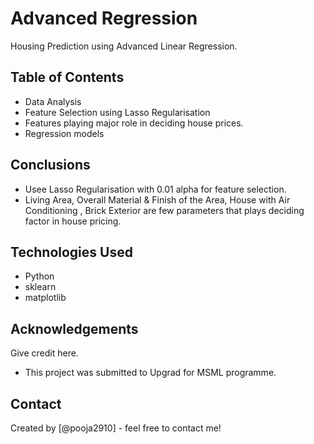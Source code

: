 # Advanced Regression
Housing Prediction using Advanced Linear Regression.


## Table of Contents
* Data Analysis
* Feature Selection using Lasso Regularisation
* Features playing major role in deciding house prices.
* Regression models

<!-- You can include any other section that is pertinent to your problem -->


<!-- You don't have to answer all the questions - just the ones relevant to your project. -->

## Conclusions
- Usee Lasso Regularisation with 0.01 alpha for feature selection.
- Living Area, Overall Material & Finish of the Area, House with Air Conditioning , Brick Exterior are few parameters that plays deciding factor in house pricing.

<!-- You don't have to answer all the questions - just the ones relevant to your project. -->


## Technologies Used
- Python
- sklearn
- matplotlib

<!-- As the libraries versions keep on changing, it is recommended to mention the version of library used in this project -->

## Acknowledgements
Give credit here.
- This project was submitted to Upgrad for MSML programme.


## Contact
Created by [@pooja2910] - feel free to contact me!


<!-- Optional -->
<!-- ## License -->
<!-- This project is open source and available under the [... License](). -->

<!-- You don't have to include all sections - just the one's relevant to your project -->
